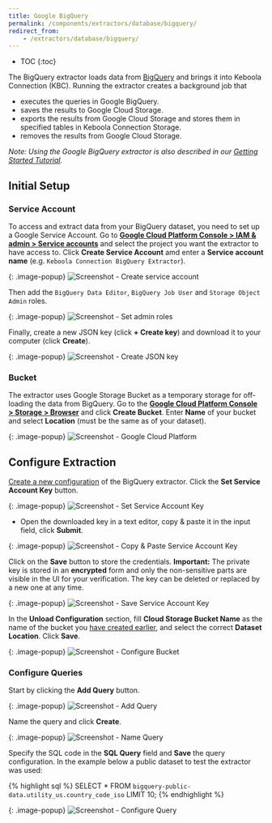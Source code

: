 ```yaml
---
title: Google BigQuery
permalink: /components/extractors/database/bigquery/
redirect_from:
    - /extractors/database/bigquery/
---
```


* TOC
{:toc}

The BigQuery extractor loads data from [BigQuery](https://cloud.google.com/bigquery/) and brings it into Keboola Connection (KBC). 
Running the extractor creates a background job that

- executes the queries in Google BigQuery.
- saves the results to Google Cloud Storage.
- exports the results from Google Cloud Storage and stores them in specified tables in Keboola Connection Storage.
- removes the results from Google Cloud Storage.

*Note: Using the Google BigQuery extractor is also described in our [Getting Started Tutorial](https://help.keboola.com/tutorial/ad-hoc/#using-bigquery-extractor).*

## Initial Setup

### Service Account
To access and extract data from your BigQuery dataset, you need to set up a Google Service Account. Go 
to [**Google Cloud Platform Console > IAM & admin > Service accounts**](https://console.cloud.google.com/iam-admin/serviceaccounts)
and select the project you want the extractor to have access to. Click **Create Service Account**
amd enter a **Service account name** (e.g. `Keboola Connection BigQuery Extractor`).

{: .image-popup}
![Screenshot - Create service account](/components/extractors/database/bigquery/googlecloud-1.png)

Then add the `BigQuery Data Editor`, `BigQuery Job User` and `Storage Object Admin` roles.

{: .image-popup}
![Screenshot - Set admin roles](/components/extractors/database/bigquery/googlecloud-2.png)

Finally, create a new JSON key (click **+ Create key**) and download it to your computer (click **Create**).

{: .image-popup}
![Screenshot - Create JSON key](/components/extractors/database/bigquery/googlecloud-3.png)

### Bucket
The extractor uses Google Storage Bucket as a temporary storage for off-loading the data from BigQuery.
Go to the [**Google Cloud Platform Console > Storage > Browser**](https://console.cloud.google.com/storage/browser)
and click **Create Bucket**. Enter **Name** of your bucket and select **Location** (must be the same as of your dataset).

{: .image-popup}
![Screenshot - Google Cloud Platform](/components/extractors/database/bigquery/googlecloud-4.png)

## Configure Extraction
[Create a new configuration](/components/#creating-component-configuration) of the BigQuery extractor.
Click the **Set Service Account Key** button.

{: .image-popup}
![Screenshot - Set Service Account Key](/components/extractors/database/bigquery/bigquery-1.png)

- Open the downloaded key in a text editor, copy & paste it in the input field, click **Submit**. 

{: .image-popup}
![Screenshot - Copy & Paste Service Account Key](/components/extractors/database/bigquery/bigquery-2.png)

Click on the **Save** button to store the credentials.
**Important:** The private key is stored in an **encrypted** form and only the non-sensitive parts are visible in the UI for your verification. 
The key can be deleted or replaced by a new one at any time.

{: .image-popup}
![Screenshot - Save Service Account Key](/components/extractors/database/bigquery/bigquery-3.png)

In the **Unload Configuration** section, fill **Cloud Storage Bucket Name** as the name of the bucket 
you [have created earlier](#bucket), and select the correct **Dataset Location**. Click **Save**.

{: .image-popup}
![Screenshot - Configure Bucket](/components/extractors/database/bigquery/bigquery-4.png)

### Configure Queries
Start by clicking the **Add Query** button.

{: .image-popup}
![Screenshot - Add Query](/components/extractors/database/bigquery/bigquery-5.png)

Name the query and click **Create**.  

{: .image-popup}
![Screenshot - Name Query](/components/extractors/database/bigquery/bigquery-6.png)

Specify the SQL code in the **SQL Query** field and **Save** the query configuration.
In the example below a public dataset to test the extractor was used:

{% highlight sql %}
SELECT * FROM `bigquery-public-data.utility_us.country_code_iso` LIMIT 10;
{% endhighlight %}

{: .image-popup}
![Screenshot - Configure Query](/components/extractors/database/bigquery/bigquery-7.png)
